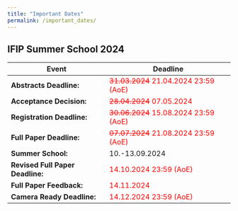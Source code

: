 ```yaml
---
title: "Important Dates"
permalink: /important_dates/
---
```


## IFIP Summer School 2024

| Event | Deadline |
| -- | -- |
| **Abstracts Deadline:** | <span style="color: red">~~31.03.2024~~ 21.04.2024 23:59 (AoE)</span> |
| **Acceptance Decision:** | <span style="color: red">~~28.04.2024~~ 07.05.2024</span> |
| **Registration Deadline:** | <span style="color: red">~~30.06.2024~~ 15.08.2024 23:59 (AoE)</span> |
| **Full Paper Deadline:** | <span style="color: red">~~07.07.2024~~ 21.08.2024 23:59 (AoE)</span> |
| **Summer School:** | 10.-13.09.2024 |
| **Revised Full Paper Deadline:** | <span style="color: red">14.10.2024 23:59 (AoE)</span> |
| **Full Paper Feedback:** | <span style="color: red">14.11.2024 </span> |
| **Camera Ready Deadline:** | <span style="color: red">14.12.2024 23:59 (AoE)</span> |

